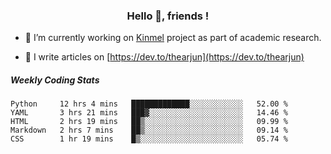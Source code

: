 <h3 align="center">Hello 👋, friends !</h3>

- 🔭 I’m currently working on [Kinmel](https://github.com/thearjun/kinmel) project as part of academic research.

- 📝 I write articles on [https://dev.to/thearjun](https://dev.to/thearjun)


##### Weekly Coding Stats
<!--START_SECTION:waka-->
```text
Python     12 hrs 4 mins   █████████████░░░░░░░░░░░░   52.00 % 
YAML       3 hrs 21 mins   ███▓░░░░░░░░░░░░░░░░░░░░░   14.46 % 
HTML       2 hrs 19 mins   ██▒░░░░░░░░░░░░░░░░░░░░░░   09.99 % 
Markdown   2 hrs 7 mins    ██▒░░░░░░░░░░░░░░░░░░░░░░   09.14 % 
CSS        1 hr 19 mins    █▒░░░░░░░░░░░░░░░░░░░░░░░   05.74 % 
```
<!--END_SECTION:waka-->
